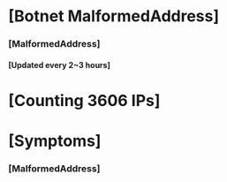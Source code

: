 # [Botnet MalformedAddress]
### [MalformedAddress]
#### [Updated every 2~3 hours]

# [Counting 3606 IPs]

# [Symptoms] 
###   [MalformedAddress]
